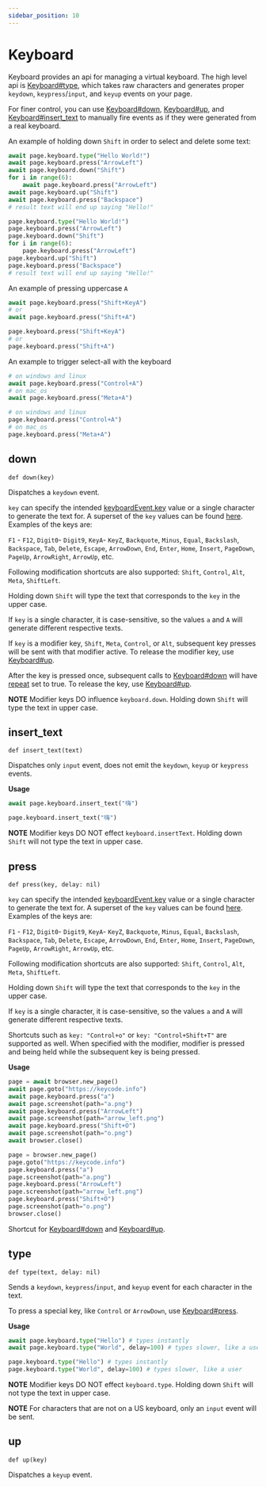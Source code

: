 ```yaml
---
sidebar_position: 10
---
```


# Keyboard

Keyboard provides an api for managing a virtual keyboard. The high level api is [Keyboard#type](./keyboard#type), which
takes raw characters and generates proper `keydown`, `keypress`/`input`, and `keyup` events on your page.

For finer control, you can use [Keyboard#down](./keyboard#down), [Keyboard#up](./keyboard#up), and
[Keyboard#insert_text](./keyboard#insert_text) to manually fire events as if they were generated from a real keyboard.

An example of holding down `Shift` in order to select and delete some text:

```py title=example_26fdb75d3fe4e80f629487f25c35515d365860e505e0977afcb20dd5d78235c8.py
await page.keyboard.type("Hello World!")
await page.keyboard.press("ArrowLeft")
await page.keyboard.down("Shift")
for i in range(6):
    await page.keyboard.press("ArrowLeft")
await page.keyboard.up("Shift")
await page.keyboard.press("Backspace")
# result text will end up saying "Hello!"

```

```py title=example_19a77495692b3afbd629d289f1aadabc0fd088677467a575846b1feec3051458.py
page.keyboard.type("Hello World!")
page.keyboard.press("ArrowLeft")
page.keyboard.down("Shift")
for i in range(6):
    page.keyboard.press("ArrowLeft")
page.keyboard.up("Shift")
page.keyboard.press("Backspace")
# result text will end up saying "Hello!"

```

An example of pressing uppercase `A`

```py title=example_87f353333929066f58d052e716ef214077a81be6bf1bc24c032ebe79a44163ca.py
await page.keyboard.press("Shift+KeyA")
# or
await page.keyboard.press("Shift+A")

```

```py title=example_18b2427ff9a00609db64c555409debfafdfdc9695c26b2a09ede974ae1f10786.py
page.keyboard.press("Shift+KeyA")
# or
page.keyboard.press("Shift+A")

```

An example to trigger select-all with the keyboard

```py title=example_a02bb1f3511c4cccffee3b291e4066418af6755e719fcccad4b798368b0d2a26.py
# on windows and linux
await page.keyboard.press("Control+A")
# on mac_os
await page.keyboard.press("Meta+A")

```

```py title=example_d8372cc5ab4f4a816e0ffec961c3802d82562db37ed49a2e8df7ec5a88d3603a.py
# on windows and linux
page.keyboard.press("Control+A")
# on mac_os
page.keyboard.press("Meta+A")

```



## down

```
def down(key)
```

Dispatches a `keydown` event.

`key` can specify the intended
[keyboardEvent.key](https://developer.mozilla.org/en-US/docs/Web/API/KeyboardEvent/key) value or a single character
to generate the text for. A superset of the `key` values can be found
[here](https://developer.mozilla.org/en-US/docs/Web/API/KeyboardEvent/key/Key_Values). Examples of the keys are:

`F1` - `F12`, `Digit0`- `Digit9`, `KeyA`- `KeyZ`, `Backquote`, `Minus`, `Equal`, `Backslash`, `Backspace`, `Tab`,
`Delete`, `Escape`, `ArrowDown`, `End`, `Enter`, `Home`, `Insert`, `PageDown`, `PageUp`, `ArrowRight`, `ArrowUp`,
etc.

Following modification shortcuts are also supported: `Shift`, `Control`, `Alt`, `Meta`, `ShiftLeft`.

Holding down `Shift` will type the text that corresponds to the `key` in the upper case.

If `key` is a single character, it is case-sensitive, so the values `a` and `A` will generate different respective
texts.

If `key` is a modifier key, `Shift`, `Meta`, `Control`, or `Alt`, subsequent key presses will be sent with that
modifier active. To release the modifier key, use [Keyboard#up](./keyboard#up).

After the key is pressed once, subsequent calls to [Keyboard#down](./keyboard#down) will have
[repeat](https://developer.mozilla.org/en-US/docs/Web/API/KeyboardEvent/repeat) set to true. To release the key,
use [Keyboard#up](./keyboard#up).

**NOTE** Modifier keys DO influence `keyboard.down`. Holding down `Shift` will type the text in upper case.

## insert_text

```
def insert_text(text)
```

Dispatches only `input` event, does not emit the `keydown`, `keyup` or `keypress` events.

**Usage**

```py title=example_fb0a4454fb1b47814df4a012361a55dd89935f9679f8d562fc28a0d6d09b681b.py
await page.keyboard.insert_text("嗨")

```

```py title=example_9c4592c489be2b1ddf0b5eed3e3bfecbdb001c4af918115d5011f3ff01d95ef6.py
page.keyboard.insert_text("嗨")

```

**NOTE** Modifier keys DO NOT effect `keyboard.insertText`. Holding down `Shift` will not type the text in upper
case.

## press

```
def press(key, delay: nil)
```

`key` can specify the intended
[keyboardEvent.key](https://developer.mozilla.org/en-US/docs/Web/API/KeyboardEvent/key) value or a single character
to generate the text for. A superset of the `key` values can be found
[here](https://developer.mozilla.org/en-US/docs/Web/API/KeyboardEvent/key/Key_Values). Examples of the keys are:

`F1` - `F12`, `Digit0`- `Digit9`, `KeyA`- `KeyZ`, `Backquote`, `Minus`, `Equal`, `Backslash`, `Backspace`, `Tab`,
`Delete`, `Escape`, `ArrowDown`, `End`, `Enter`, `Home`, `Insert`, `PageDown`, `PageUp`, `ArrowRight`, `ArrowUp`,
etc.

Following modification shortcuts are also supported: `Shift`, `Control`, `Alt`, `Meta`, `ShiftLeft`.

Holding down `Shift` will type the text that corresponds to the `key` in the upper case.

If `key` is a single character, it is case-sensitive, so the values `a` and `A` will generate different respective
texts.

Shortcuts such as `key: "Control+o"` or `key: "Control+Shift+T"` are supported as well. When specified with the
modifier, modifier is pressed and being held while the subsequent key is being pressed.

**Usage**

```py title=example_9cf34d1b8089c7c78b22be1e423a512a140c63aaa15df97acdd00f1ee6f899c6.py
page = await browser.new_page()
await page.goto("https://keycode.info")
await page.keyboard.press("a")
await page.screenshot(path="a.png")
await page.keyboard.press("ArrowLeft")
await page.screenshot(path="arrow_left.png")
await page.keyboard.press("Shift+O")
await page.screenshot(path="o.png")
await browser.close()

```

```py title=example_e9c1ca558c39e9b93a6f51b294f4b157eff8285a28e4b80994d2b6fa0632dfad.py
page = browser.new_page()
page.goto("https://keycode.info")
page.keyboard.press("a")
page.screenshot(path="a.png")
page.keyboard.press("ArrowLeft")
page.screenshot(path="arrow_left.png")
page.keyboard.press("Shift+O")
page.screenshot(path="o.png")
browser.close()

```

Shortcut for [Keyboard#down](./keyboard#down) and [Keyboard#up](./keyboard#up).

## type

```
def type(text, delay: nil)
```

Sends a `keydown`, `keypress`/`input`, and `keyup` event for each character in the text.

To press a special key, like `Control` or `ArrowDown`, use [Keyboard#press](./keyboard#press).

**Usage**

```py title=example_c9d633f2ee63eb8ddcbe6cca7370621fe19b56d8b23faed55ad96584f7c358a8.py
await page.keyboard.type("Hello") # types instantly
await page.keyboard.type("World", delay=100) # types slower, like a user

```

```py title=example_b88ab9f788db040043a217be7557a2c809804cbd42f4988d47668c8dc792c1b3.py
page.keyboard.type("Hello") # types instantly
page.keyboard.type("World", delay=100) # types slower, like a user

```

**NOTE** Modifier keys DO NOT effect `keyboard.type`. Holding down `Shift` will not type the text in upper case.

**NOTE** For characters that are not on a US keyboard, only an `input` event will be sent.

## up

```
def up(key)
```

Dispatches a `keyup` event.
